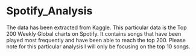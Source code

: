 # Spotify_Analysis

The data has been extracted from Kaggle. This particular data is the Top 200 Weekly Global charts on Spotify. It contains songs that have been played most frequently and have been able to reach the top 200. Please note for this particular analysis I will only be focusing on the top 10 songs.
